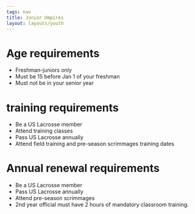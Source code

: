 ```yaml
---
tags: nav
title: Junior Umpires
layout: layouts/youth
---
```

# Age requirements
* Freshman-juniors only 
* Must be 15 before Jan 1 of your freshman
* Must not be in your senior year 

# training requirements
* Be a US Lacrosse member
* Attend training classes
* Pass US Lacrosse annually
* Attend field training and pre-season scrimmages training dates

# Annual renewal requirements
* Be a US Lacrosse member
* Pass US Lacrosse annually
* Attend pre-season scrimmages
* 2nd year official must have 2 hours of mandatory classroom training.
